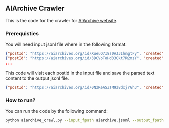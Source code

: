 ## AIArchive Crawler
This is the code for the crawler for <a href="https://aiarchives.org/">AIArchive website</a>. 

### Prerequisties
You will need input jsonl file where in the following format:
```json
{"postId": "https://aiarchives.org/id/XueuO7I8s0AJ3IhngtFy", "created": 20241103225454}
{"postId": "https://aiarchives.org/id/3DCVoToHd33Ckt7R2mzY", "created": 20241103225320}
...
```

This code will visit each postId in the input file and save the parsed text content to the output jsonl file.
```json
{"postId": "https://aiarchives.org/id/0NzReASZTM9z8dxjrGh3", "created": 20241103101421, "parsed_html": "Identify 5 data breaches since 2016 that involved advanced cyberattack methods, such as zero-day vulnerabilities, supply chain attacks, or insider threats. [...]"}
```

### How to run?
You can run the code by the following command:
```bash
python aiarchive_crawl.py --input_fpath aiarchive.jsonl --output_fpath aiarchive_parsed.jsonl
```